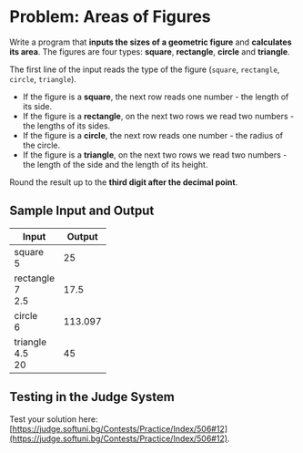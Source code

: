 # Problem: Areas of Figures

Write a program that **inputs the sizes of a geometric figure** and **calculates its area**. The figures are four types: **square**, **rectangle**, **circle** and **triangle**.

The first line of the input reads the type of the figure (`square`, `rectangle`, `circle`, `triangle`).
* If the figure is a **square**, the next row reads one number - the length of its side.
* If the figure is a **rectangle**, on the next two rows we read two numbers - the lengths of its sides.
* If the figure is a **circle**, the next row reads one number - the radius of the circle.
* If the figure is a **triangle**, on the next two rows we read two numbers - the length of the side and the length of its height.

Round the result up to the **third digit after the decimal point**.

## Sample Input and Output

| Input | Output |
| --- | ---- |
| square<br>5 | 25 |
| rectangle<br>7<br>2.5 | 17.5 |
| circle<br>6 | 113.097 |
| triangle<br>4.5<br>20 | 45 |

## Testing in the Judge System

Test your solution here: [https://judge.softuni.bg/Contests/Practice/Index/506#12](https://judge.softuni.bg/Contests/Practice/Index/506#12).
